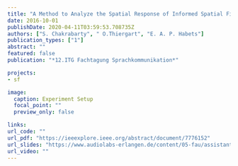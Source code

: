 ```yaml
---
title: "A Method to Analyze the Spatial Response of Informed Spatial Filters"
date: 2016-10-01
publishDate: 2020-04-11T03:59:53.708735Z
authors: ["S. Chakrabarty", " O.Thiergart", "E. A. P. Habets"]
publication_types: ["1"]
abstract: ""
featured: false
publication: "*12.ITG Fachtagung Sprachkommunikation*"

projects:
- sf

image:
  caption: Experiment Setup
  focal_point: ""
  preview_only: false

links:
url_code: ""
url_pdf: "https://ieeexplore.ieee.org/abstract/document/7776152"
url_slides: "https://www.audiolabs-erlangen.de/content/05-fau/assistant/00-chakrabarty/01-publications/2016ITG/ITG_2016_poster_final.pdf"
url_video: ""
---
```



